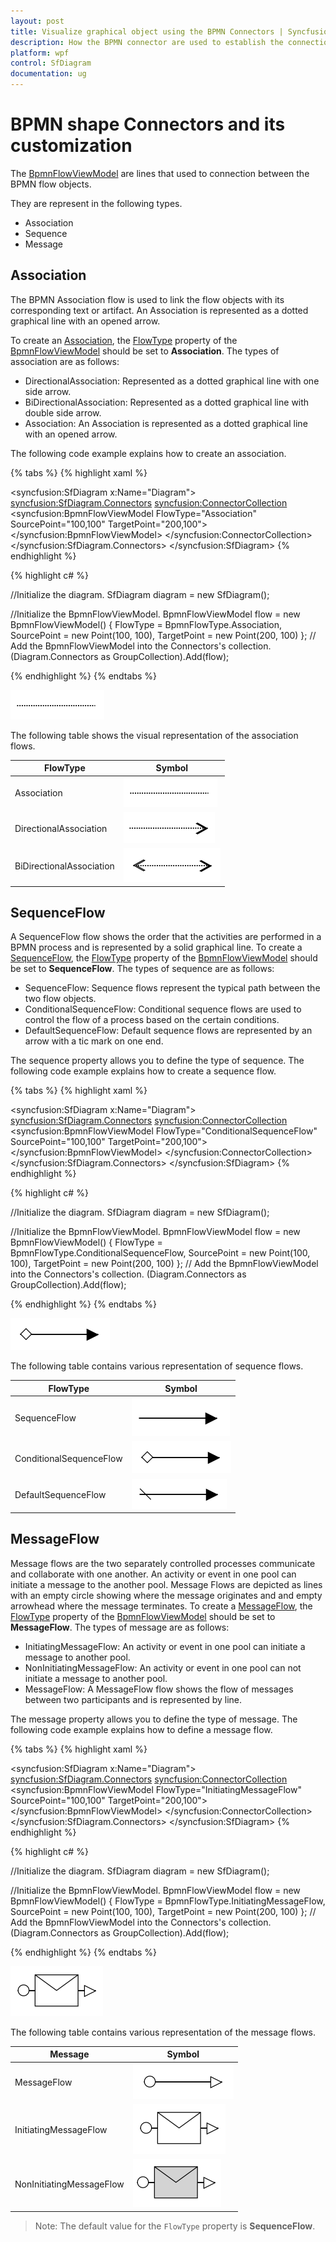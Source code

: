 ```yaml
---
layout: post
title: Visualize graphical object using the BPMN Connectors | Syncfusion 
description: How the BPMN connector are used to establish the connection between the BPMN flow objects and how to customize their appearance?
platform: wpf
control: SfDiagram
documentation: ug
---
```


# BPMN shape Connectors and its customization

The [BpmnFlowViewModel](https://help.syncfusion.com/cr/wpf/Syncfusion.UI.Xaml.Diagram.BpmnFlowViewModel.html) are lines that used to connection between the BPMN flow objects.

They are represent in the following types.
* Association
* Sequence
* Message

## Association

The BPMN Association flow is used to link the flow objects with its corresponding text or artifact. An Association is represented as a dotted graphical line with an opened arrow. 

To create an [Association](https://help.syncfusion.com/cr/wpf/Syncfusion.UI.Xaml.Diagram.Controls.BpmnFlowType.html#fields#Association), the [FlowType](https://help.syncfusion.com/cr/wpf/Syncfusion.UI.Xaml.Diagram.BpmnFlowViewModel.html#Syncfusion_UI_Xaml_Diagram_BpmnFlowViewModel_FlowType) property of the [BpmnFlowViewModel](https://help.syncfusion.com/cr/wpf/Syncfusion.UI.Xaml.Diagram.BpmnFlowViewModel.html) should be set to **Association**. The types of association are as follows:

* DirectionalAssociation: Represented as a dotted graphical line with one side arrow.
* BiDirectionalAssociation: Represented as a dotted graphical line with double side arrow.
* Association: An Association is represented as a dotted graphical line with an opened arrow.

 The following code example explains how to create an association.

{% tabs %}
{% highlight xaml %}
 <!--Initialize the SfDiagram-->
<syncfusion:SfDiagram x:Name="Diagram">
    <syncfusion:SfDiagram.Connectors>
     <!--Initialize the Group Collection-->
     <syncfusion:ConnectorCollection>
        <syncfusion:BpmnFlowViewModel FlowType="Association" SourcePoint="100,100" TargetPoint="200,100"></syncfusion:BpmnFlowViewModel>
     </syncfusion:ConnectorCollection>
    </syncfusion:SfDiagram.Connectors>
</syncfusion:SfDiagram>
{% endhighlight %}

{% highlight c# %}

//Initialize the diagram.
SfDiagram diagram = new SfDiagram();

 //Initialize the BpmnFlowViewModel.
 BpmnFlowViewModel flow = new BpmnFlowViewModel()
 {
    FlowType = BpmnFlowType.Association,
    SourcePoint = new Point(100, 100),
    TargetPoint = new Point(200, 100)
 };
 // Add the BpmnFlowViewModel into the Connectors's collection.
(Diagram.Connectors as GroupCollection).Add(flow);

{% endhighlight %}
{%  endtabs %}

![BPMN Association](BPMN-Shapes-Images/Association.png)

The following table shows the visual representation of the association flows.

| FlowType | Symbol |
| -------- | -------- |
| Association | ![Default BPMN FlowShapes](BPMN-Shapes-Images/Association.png) |
| DirectionalAssociation | ![Directional BPMN FlowShapes](BPMN-Shapes-Images/DirectionalAssociation.png) |
| BiDirectionalAssociation | ![BiDirectional BPMN FlowShapes](BPMN-Shapes-Images/BiDirectionalAssociation.png) |


## SequenceFlow

A SequenceFlow flow shows the order that the activities are performed in a BPMN process and is represented by a solid graphical line. To create a [SequenceFlow](https://help.syncfusion.com/cr/wpf/Syncfusion.UI.Xaml.Diagram.Controls.BpmnFlowType.html#fields#SequenceFlow), the [FlowType](https://help.syncfusion.com/cr/wpf/Syncfusion.UI.Xaml.Diagram.BpmnFlowViewModel.html#Syncfusion_UI_Xaml_Diagram_BpmnFlowViewModel_FlowType) property of the [BpmnFlowViewModel](https://help.syncfusion.com/cr/wpf/Syncfusion.UI.Xaml.Diagram.BpmnFlowViewModel.html) should be set to **SequenceFlow**. The types of sequence are as follows:

* SequenceFlow: Sequence flows represent the typical path between the two flow objects.
* ConditionalSequenceFlow: Conditional sequence flows are used to control the flow of a process based on the certain conditions.
* DefaultSequenceFlow: Default sequence flows are represented by an arrow with a tic mark on one end.

The sequence property allows you to define the type of sequence. The following code example explains how to create a sequence flow.

{% tabs %}
{% highlight xaml %}
 <!--Initialize the SfDiagram-->
<syncfusion:SfDiagram x:Name="Diagram">
    <syncfusion:SfDiagram.Connectors>
     <!--Initialize the Group Collection-->
     <syncfusion:ConnectorCollection>
        <syncfusion:BpmnFlowViewModel FlowType="ConditionalSequenceFlow" SourcePoint="100,100" TargetPoint="200,100"></syncfusion:BpmnFlowViewModel>
     </syncfusion:ConnectorCollection>
    </syncfusion:SfDiagram.Connectors>
</syncfusion:SfDiagram>
{% endhighlight %}

{% highlight c# %}

//Initialize the diagram.
SfDiagram diagram = new SfDiagram();

 //Initialize the BpmnFlowViewModel.
 BpmnFlowViewModel flow = new BpmnFlowViewModel()
 {
    FlowType = BpmnFlowType.ConditionalSequenceFlow,
    SourcePoint = new Point(100, 100),
    TargetPoint = new Point(200, 100)
 };
 // Add the BpmnFlowViewModel into the Connectors's collection.
(Diagram.Connectors as GroupCollection).Add(flow);

{% endhighlight %}
{%  endtabs %}

![BPMN Association](BPMN-Shapes-Images/ConditionalSequenceFlow.png)

The following table contains various representation of sequence flows.

| FlowType | Symbol |
| -------- | -------- |
| SequenceFlow | ![SequenceFlow BPMN Shpae](BPMN-Shapes-Images/SequenceFlow.png) |
| ConditionalSequenceFlow | ![ConditionalSequenceFlow BPMN Shpae](BPMN-Shapes-Images/ConditionalSequenceFlow.png) |
| DefaultSequenceFlow | ![DefaultSequenceFlow BPMN Shpae](BPMN-Shapes-Images/DefaultSequenceFlow.png) |

## MessageFlow

Message flows are the two separately controlled processes communicate and collaborate with one another.  An activity or event in one pool can initiate a message to the another pool.  Message Flows are depicted as lines with an empty circle showing where the message originates and and empty arrowhead where the message terminates. To create a [MessageFlow](https://help.syncfusion.com/cr/wpf/Syncfusion.UI.Xaml.Diagram.Controls.BpmnFlowType.html#fields#MessageFlow), the [FlowType](https://help.syncfusion.com/cr/wpf/Syncfusion.UI.Xaml.Diagram.BpmnFlowViewModel.html#Syncfusion_UI_Xaml_Diagram_BpmnFlowViewModel_FlowType) property of the [BpmnFlowViewModel](https://help.syncfusion.com/cr/wpf/Syncfusion.UI.Xaml.Diagram.BpmnFlowViewModel.html) should be set to **MessageFlow**. The types of message are as follows:

* InitiatingMessageFlow: An activity or event in one pool can initiate a message to another pool.
* NonInitiatingMessageFlow: An activity or event in one pool can not initiate a message to another pool.
* MessageFlow: A MessageFlow flow shows the flow of messages between two participants and is represented by line.

The message property allows you to define the type of message. The following code example explains how to define a message flow.

{% tabs %}
{% highlight xaml %}
 <!--Initialize the SfDiagram-->
<syncfusion:SfDiagram x:Name="Diagram">
    <syncfusion:SfDiagram.Connectors>
     <!--Initialize the Group Collection-->
     <syncfusion:ConnectorCollection>
        <syncfusion:BpmnFlowViewModel FlowType="InitiatingMessageFlow" SourcePoint="100,100" TargetPoint="200,100"></syncfusion:BpmnFlowViewModel>
     </syncfusion:ConnectorCollection>
    </syncfusion:SfDiagram.Connectors>
</syncfusion:SfDiagram>
{% endhighlight %}

{% highlight c# %}

//Initialize the diagram.
SfDiagram diagram = new SfDiagram();

 //Initialize the BpmnFlowViewModel.
 BpmnFlowViewModel flow = new BpmnFlowViewModel()
 {
    FlowType = BpmnFlowType.InitiatingMessageFlow,
    SourcePoint = new Point(100, 100),
    TargetPoint = new Point(200, 100)
 };
 // Add the BpmnFlowViewModel into the Connectors's collection.
(Diagram.Connectors as GroupCollection).Add(flow);

{% endhighlight %}
{%  endtabs %}

![BPMN MessageFlow](BPMN-Shapes-Images/InitiatingMessageFlow.png)

The following table contains various representation of the message flows.

| Message | Symbol |
| -------- | -------- |
| MessageFlow | ![MessageFlow BPMN Shape](BPMN-Shapes-Images/MessageFlow.png) |
| InitiatingMessageFlow | ![InitiatingMessageFlow BPMN Shape](BPMN-Shapes-Images/InitiatingMessageFlow.png) |
| NonInitiatingMessageFlow | ![NonInitiatingMessageFlow BPMN Shape](BPMN-Shapes-Images/NonInitiatingMessageFlow.png) |

>Note: The default value for the `FlowType` property is **SequenceFlow**.
